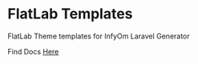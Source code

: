 # FlatLab Templates

FlatLab Theme templates for InfyOm Laravel Generator

Find Docs [Here](http://labs.infyom.com/laravelgenerator/docs/master/flatlab-templates)